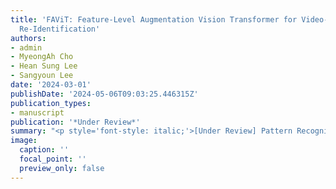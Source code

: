 ```yaml
---
title: 'FAViT: Feature-Level Augmentation Vision Transformer for Video-based Person
  Re-Identification'
authors:
- admin
- MyeongAh Cho
- Hean Sung Lee
- Sangyoun Lee
date: '2024-03-01'
publishDate: '2024-05-06T09:03:25.446315Z'
publication_types:
- manuscript
publication: '*Under Review*'
summary: "<p style='font-style: italic;'>[Under Review] Pattern Recognition(IF=8.0)</p>"
image:
  caption: ''
  focal_point: ''
  preview_only: false
---
```

